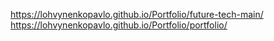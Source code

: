 https://lohvynenkopavlo.github.io/Portfolio/future-tech-main/
https://lohvynenkopavlo.github.io/Portfolio/portfolio/
